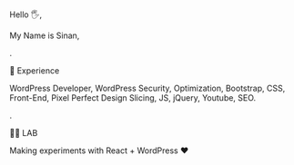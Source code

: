 Hello 🖐,

My Name is Sinan,

. 

👀 Experience

WordPress Developer, WordPress Security, Optimization, Bootstrap, CSS, Front-End, Pixel Perfect Design Slicing, JS, jQuery, Youtube, SEO.

. 


👨‍🎓 LAB

Making experiments with React + WordPress  ❤
 
